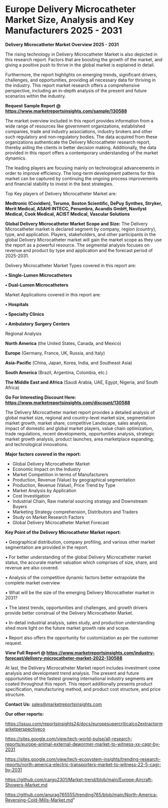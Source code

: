 # Europe Delivery Microcatheter Market Size, Analysis and Key Manufacturers 2025 - 2031

<Strong> Delivery Microcatheter Market Overview 2025 - 2031</strong>

The rising technology in Delivery Microcatheter Market is also depicted in this research report. Factors that are boosting the growth of the market, and giving a positive push to thrive in the global market is explained in detail.

Furthermore, the report highlights on emerging trends, significant drivers, challenges, and opportunities, providing all necessary data for thriving in the industry. This report market research offers a comprehensive perspective, including an in-depth analysis of the present and future scenarios within the industry.

<strong>Request Sample Report @ <a href=https://www.marketreportsinsights.com/sample/130588>https://www.marketreportsinsights.com/sample/130588</a></strong>

The market overview included in this report provides information from a wide range of resources like government organizations, established companies, trade and industry associations, industry brokers and other such regulatory and non-regulatory bodies. The data acquired from these organizations authenticate the Delivery Microcatheter research report, thereby aiding the clients in better decision making. Additionally, the data provided in this report offers a contemporary understanding of the market dynamics.

The leading players are focusing mainly on technological advancements in order to improve efficiency. The long-term development patterns for this market can be captured by continuing the ongoing process improvements and financial stability to invest in the best strategies.

Top Key players of Delivery Microcatheter Market are:

<strong>Medtronic (Covidien), Terumo, Boston Scientific, DePuy Synthes, Stryker, Merit Medical, ASAHI INTECC, Penumbra, Acandis GmbH, Navilyst Medical, Cook Medical, ACIST Medical, Vascular Solutions</strong>

<strong><b>Global Delivery Microcatheter Market Scope and Size:</b></strong>
The Delivery Microcatheter market is declared segment by company, region (country), type, and application. Players, stakeholders, and other participants in the global Delivery Microcatheter market will gain the market scope as they use the report as a powerful resource. The segmental analysis focuses on revenue and product by type and application and the forecast period of 2025-2031.

Delivery Microcatheter Market Types covered in this report are:

<strong>• Single-Lumen Microcatheters

• Dual-Lumen Microcatheters</strong>

Market Applications covered in this report are:

<strong>• Hospitals

• Specialty Clinics

• Ambulatory Surgery Centers</strong> 

Regional Analysis

<strong>North America</strong> (the United States, Canada, and Mexico)

<strong>Europe</strong> (Germany, France, UK, Russia, and Italy)

<strong>Asia-Pacific</strong> (China, Japan, Korea, India, and Southeast Asia)

<strong>South America</strong> (Brazil, Argentina, Colombia, etc.)

<strong>The Middle East and Africa</strong> (Saudi Arabia, UAE, Egypt, Nigeria, and South Africa)

<strong>Go For Interesting Discount Here: <a href=https://www.marketreportsinsights.com/discount/130588>https://www.marketreportsinsights.com/discount/130588</a></strong>

The Delivery Microcatheter market report provides a detailed analysis of global market size, regional and country-level market size, segmentation market growth, market share, competitive Landscape, sales analysis, impact of domestic and global market players, value chain optimization, trade regulations, recent developments, opportunities analysis, strategic market growth analysis, product launches, area marketplace expanding, and technological innovations.

<strong><b>Major factors covered in the report:</b></strong>
<ul>
  <li>Global Delivery Microcatheter Market </li>
  <li>Economic Impact on the Industry</li>
  <li>Market Competition in terms of Manufacturers</li>
  <li>Production, Revenue (Value) by geographical segmentation</li>
  <li>Production, Revenue (Value), Price Trend by Type</li>
  <li>Market Analysis by Application</li>
  <li>Cost Investigation</li>
  <li>Industrial Chain, Raw material sourcing strategy and Downstream Buyers</li>
  <li>Marketing Strategy comprehension, Distributors and Traders</li>
  <li>Study on Market Research Factors</li>
  <li>Global Delivery Microcatheter Market Forecast</li>
</ul>

<strong><b>Key Point of the Delivery Microcatheter Market report:</b></strong>

• Geographical distribution, company profiling, and various other market segmentation are provided in the report.

• For better understanding of the global Delivery Microcatheter market status, the accurate market valuation which comprises of size, share, and revenue are also covered.

• Analysis of the competitive dynamic factors better extrapolate the complete market overview

• What will be the size of the emerging Delivery Microcatheter market in 2031?

• The latest trends, opportunities and challenges, and growth drivers provide better construal of the Delivery Microcatheter Market.

• In-detail industrial analysis, sales study, and production understanding shed more light on the future market growth rate and scope.

• Report also offers the opportunity for customization as per the customer request.

<strong><b>View Full Report @ <a href=https://www.marketreportsinsights.com/industry-forecast/delivery-microcatheter-market-2022-130588>https://www.marketreportsinsights.com/industry-forecast/delivery-microcatheter-market-2022-130588</a></b></strong>


At last, the Delivery Microcatheter Market report includes investment come analysis and development trend analysis. The present and future opportunities of the fastest growing international industry segments are coated throughout this report. This report additionally presents product specification, manufacturing method, and product cost structure, and price structure.

<strong>Contact Us:</strong>
sales@marketreportsinsights.com

<strong>Our other reports:</strong>

<a href=https://issuu.com/reportsinsights24/docs/europesupercriticalco2extractormarketperspectiveco>https://issuu.com/reportsinsights24/docs/europesupercriticalco2extractormarketperspectiveco</a>

<a href=https://sites.google.com/view/tech-world-pulse/all-research-reports/europe-animal-external-dewormer-market-to-witness-xx-cagr-by-2031>https://sites.google.com/view/tech-world-pulse/all-research-reports/europe-animal-external-dewormer-market-to-witness-xx-cagr-by-2031</a>

<a href=https://sites.google.com/view/tech-ecosystem-insights/trending-research-reports/north-america-electric-transporters-market-to-witness-22-5-cagr-by-2031>https://sites.google.com/view/tech-ecosystem-insights/trending-research-reports/north-america-electric-transporters-market-to-witness-22-5-cagr-by-2031</a>

<a href=https://github.com/cargo2301/Market-trend/blob/main/Europe-Aircraft-Showers-Market.md>https://github.com/cargo2301/Market-trend/blob/main/Europe-Aircraft-Showers-Market.md</a>

<a href=https://github.com/anurag765555/trending765/blob/main/North-America-Reversing-Cold-Mills-Market.md>https://github.com/anurag765555/trending765/blob/main/North-America-Reversing-Cold-Mills-Market.md</a>"
